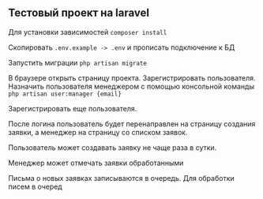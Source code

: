 ## Тестовый проект на laravel
Для установки зависимостей 
`composer install`

Скопировать `.env.example -> .env` и
прописать подключение к БД

Запустить миграции `php artisan migrate`

В браузере открыть страницу проекта.
Зарегистрировать пользователя.
Назначить пользователя менеджером с помощью консольной команды `php artisan user:manager {email}`

Зарегистрировать еще пользователя.

После логина пользователь будет перенаправлен на страницу создания заявки, а менеджер на страницу со списком заявок.

Пользователь может создавать заявку не чаще раза в сутки.

Менеджер может отмечать заявки обработанными

Письма о новых заявках записываются в очередь. Для обработки писем в очеред
